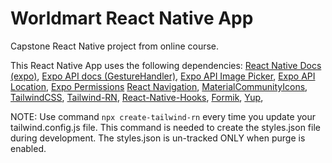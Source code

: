 # Worldmart React Native App #


Capstone React Native project from online course.


This React Native App uses the following dependencies: [React Native Docs (expo)](https://reactnative.dev/), [Expo API docs (GestureHandler)](https://docs.expo.io/versions/latest/), [Expo API Image Picker](https://docs.expo.io/versions/v40.0.0/sdk/imagepicker/), [Expo API Location](https://docs.expo.io/versions/v40.0.0/sdk/location/), [Expo Permissions](https://docs.expo.io/versions/v40.0.0/sdk/permissions/) [React Navigation](https://reactnavigation.org/), [MaterialCommunityIcons](https://icons.expo.fyi/), [TailwindCSS](https://tailwindcss.com/), [Tailwind-RN](https://github.com/vadimdemedes/tailwind-rn#readme), [React-Native-Hooks](https://github.com/react-native-community/hooks), [Formik](https://formik.org/), [Yup](https://github.com/jquense/yup), 

NOTE: Use command `npx create-tailwind-rn` every time you update your tailwind.config.js file. This command is needed to create the styles.json file during development. The styles.json is un-tracked ONLY when purge is enabled.